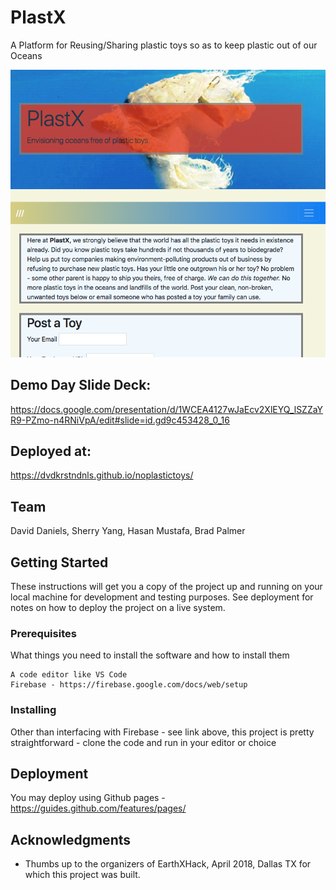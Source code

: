 # PlastX
A Platform for Reusing/Sharing plastic toys so as to keep plastic out of our Oceans 

<img src="assets/images/readmescreenshot.png" alt="PlastX homepage Screenshot">


## Demo Day Slide Deck:
https://docs.google.com/presentation/d/1WCEA4127wJaEcv2XlEYQ_lSZZaYR9-PZmo-n4RNiVpA/edit#slide=id.gd9c453428_0_16

## Deployed at:
https://dvdkrstndnls.github.io/noplastictoys/

## Team
David Daniels, Sherry Yang, Hasan Mustafa, Brad Palmer


## Getting Started

These instructions will get you a copy of the project up and running on your local machine for development and testing purposes. See deployment for notes on how to deploy the project on a live system.

### Prerequisites

What things you need to install the software and how to install them

```
A code editor like VS Code
Firebase - https://firebase.google.com/docs/web/setup
```

### Installing

Other than interfacing with Firebase - see link above, this project is pretty straightforward - clone the code and run in your editor or choice

## Deployment

You may deploy using Github pages - https://guides.github.com/features/pages/

## Acknowledgments

* Thumbs up to the organizers of EarthXHack, April 2018, Dallas TX for which this project was built.

